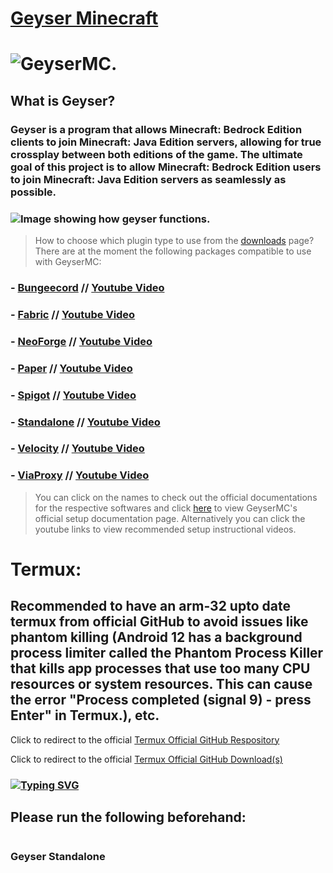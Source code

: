 # [Geyser Minecraft](https://geysermc.org/)

# ![GeyserMC.](https://geysermc.org/img/geyser.png)

## What is Geyser?

### Geyser is a program that allows Minecraft: Bedrock Edition clients to join Minecraft: Java Edition servers, allowing for true crossplay between both editions of the game. The ultimate goal of this project is to allow Minecraft: Bedrock Edition users to join Minecraft: Java Edition servers as seamlessly as possible.

### ![Image showing how geyser functions.](https://geysermc.org/img/crossplat1.png)

> How to choose which plugin type to use from the [downloads](https://geysermc.org/download) page?
> There are at the moment the following packages compatible to use with GeyserMC:

### - [Bungeecord](https://www.spigotmc.org/wiki/about-bungeecord/) // [Youtube Video](https://www.youtube.com/watch?v=zbhZUhdLs44&pp=ygUQc2V0dXAgYnVuZ2VlY29yZA%3D%3D)

### - [Fabric](https://fabricmc.net/#:~:text=Fabric%20Loader%20A%20flexible%20platform,easily%20develop%20and%20debug%20mods.) // [Youtube Video](https://www.youtube.com/watch?v=DvmNAyuJ9WI&pp=ygUMc2V0dXAgZmFicmlj)

### - [NeoForge](https://www.curseforge.com/minecraft/modpacks/neo-force) // [Youtube Video](https://www.youtube.com/watch?v=ibZGQMoq6-8&pp=ygUOc2V0dXAgbmVvZm9yZ2U%3D)

### - [Paper](https://docs.papermc.io/paper) // [Youtube Video](https://www.youtube.com/watch?v=BQX3oHjkwBw&pp=ygUNc2V0dXAgcGFwZXJtYw%3D%3D)

### - [Spigot](https://www.spigotmc.org/) // [Youtube Video](https://www.youtube.com/watch?v=RgutSM9wwW0&pp=ygUMc2V0dXAgc3BpZ290)

### - [Standalone](https://wiki.geysermc.org/geyser/setup/) // [Youtube Video](https://youtu.be/jQ2rv7asgwQ?si=qLzTaaBRS-6ANRM6)

### - [Velocity](https://docs.papermc.io/velocity) // [Youtube Video](https://www.youtube.com/watch?v=AC0GNcmWd7Y&pp=ygURc2V0dXAgdmVsb2NpdHkgbWM%3D)

### - [ViaProxy](https://github.com/ViaVersion/ViaProxy/blob/main/README.md) // [Youtube Video](https://www.youtube.com/watch?v=FBzGqDFgxXQ&pp=ygURc2V0dXAgdmlhcHJveHkgbWM%3D)

> You can click on the names to check out the official documentations for the respective softwares and click [here](https://wiki.geysermc.org/geyser/setup/) to view GeyserMC's official setup documentation page.
> Alternatively you can click the youtube links to view recommended setup instructional videos.

# Termux:

## Recommended to have an arm-32 upto date termux from official GitHub to avoid issues like phantom killing (Android 12 has a background process limiter called the Phantom Process Killer that kills app processes that use too many CPU resources or system resources. This can cause the error "Process completed (signal 9) - press Enter" in Termux.), etc.

Click to redirect to the official [Termux Official GitHub Respository](https://github.com/termux)

Click to redirect to the official [Termux Official GitHub Download(s)](https://github.com/termux/termux-app/releases)

### [![Typing SVG](https://readme-typing-svg.demolab.com/?lines=Setup+and+usage+😀)](https://git.io/typing-svg)
## Please run the following beforehand:
```

```
### Geyser Standalone
